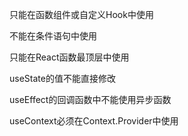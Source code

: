 

只能在函数组件或自定义Hook中使用

不能在条件语句中使用

只能在React函数最顶层中使用

useState的值不能直接修改

useEffect的回调函数中不能使用异步函数

useContext必须在Context.Provider中使用